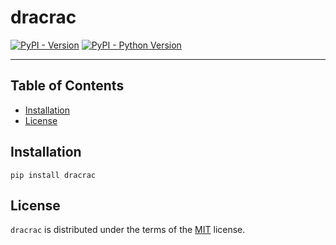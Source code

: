 # dracrac

[![PyPI - Version](https://img.shields.io/pypi/v/dracrac.svg)](https://pypi.org/project/dracrac)
[![PyPI - Python Version](https://img.shields.io/pypi/pyversions/dracrac.svg)](https://pypi.org/project/dracrac)

-----

## Table of Contents

- [Installation](#installation)
- [License](#license)

## Installation

```console
pip install dracrac
```

## License

`dracrac` is distributed under the terms of the [MIT](https://spdx.org/licenses/MIT.html) license.
